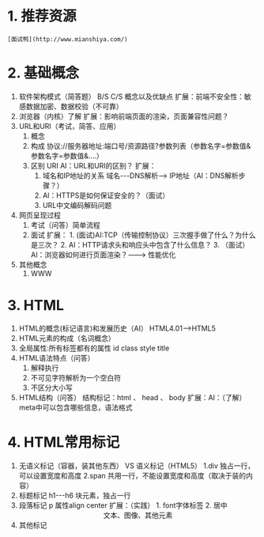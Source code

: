 # 1. 推荐资源
	[面试鸭](http://www.mianshiya.com/)
# 2. 基础概念
1. 软件架构模式（简答题） 
	B/S  C/S 概念以及优缺点
	扩展：前端不安全性：敏感数据加密、数据校验（不可靠）
2. 浏览器（内核）了解
	扩展：影响前端页面的渲染，页面兼容性问题？
3. URL和URI（考试，简答、应用）
	1. 概念
	2. 构成 协议://服务器地址:端口号/资源路径?参数列表（参数名字=参数值&参数名字=参数值&....）
	3. 区别 URI  AI：URL和URI的区别？
	扩展：
		1. 域名和IP地址的关系   域名---DNS解析--> IP地址（AI：DNS解析步骤？）
		2. AI：HTTPS是如何保证安全的？（面试）
		3. URL中文编码解码问题
4. 网页呈现过程
	1. 考试（问答）简单流程
	2. 面试
		扩展：
			1. (面试)AI:TCP（传输控制协议）三次握手做了什么？为什么是三次？
			2. AI：HTTP请求头和响应头中包含了什么信息？
			3. （面试）AI：浏览器如何进行页面渲染？---> 性能优化
5. 其他概念
	1. WWW

# 3. HTML
1. HTML的概念(标记语言)和发展历史（AI） HTML4.01-->HTML5
2. HTML元素的构成（名词概念）
3. 全局属性:所有标签都有的属性 id class style title
4. HTML语法特点（问答）
	1. 解释执行
	2. 不可见字符解析为一个空白符
	3. 不区分大小写
5. HTML结构（问答）
	结构标记：html 、 head 、 body
	扩展：AI：（了解）meta中可以包含哪些信息，语法格式
# 4. HTML常用标记
1. 无语义标记（容器，装其他东西）  VS 语义标记（HTML5）
	1.div 独占一行，可以设置宽度和高度
	2.span 共用一行，不能设置宽度和高度（取决于装的内容）
2. 标题标记 h1---h6 块元素，独占一行
3. 段落标记 p 属性align  center
	扩展：（实践）
		1. font字体标签
		2. 居中<center>文本、图像、其他元素</center>
4. 其他标记
